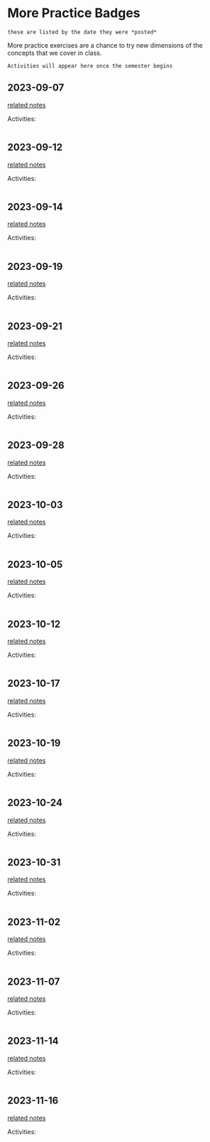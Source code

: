 # More Practice Badges

```{note}
these are listed by the date they were *posted*
```

More practice exercises are a chance to try new dimensions of the concepts that we 
cover in class. 


```{note}
Activities will appear here once the semester begins
```

## 2023-09-07

[related notes](../notes/2023-09-07)

Activities:
```{include} ../_practice/2023-09-07.md
```

## 2023-09-12

[related notes](../notes/2023-09-12)

Activities:
```{include} ../_practice/2023-09-12.md
```
## 2023-09-14

[related notes](../notes/2023-09-14)

Activities:
```{include} ../_practice/2023-09-14.md
```
## 2023-09-19

[related notes](../notes/2023-09-19)

Activities:
```{include} ../_practice/2023-09-19.md
```
## 2023-09-21

[related notes](../notes/2023-09-21)

Activities:
```{include} ../_practice/2023-09-21.md
```
## 2023-09-26

[related notes](../notes/2023-09-26)

Activities:
```{include} ../_practice/2023-09-26.md
```
## 2023-09-28

[related notes](../notes/2023-09-28)

Activities:
```{include} ../_practice/2023-09-28.md
```
## 2023-10-03

[related notes](../notes/2023-10-03)

Activities:
```{include} ../_practice/2023-10-03.md
```
## 2023-10-05

[related notes](../notes/2023-10-05)

Activities:
```{include} ../_practice/2023-10-05.md
```
## 2023-10-12

[related notes](../notes/2023-10-12)

Activities:
```{include} ../_practice/2023-10-12.md
```
## 2023-10-17

[related notes](../notes/2023-10-17)

Activities:
```{include} ../_practice/2023-10-17.md
```
## 2023-10-19

[related notes](../notes/2023-10-19)

Activities:
```{include} ../_practice/2023-10-19.md
```
## 2023-10-24

[related notes](../notes/2023-10-24)

Activities:
```{include} ../_practice/2023-10-24.md
```
## 2023-10-31

[related notes](../notes/2023-10-31)

Activities:
```{include} ../_practice/2023-10-31.md
```
## 2023-11-02

[related notes](../notes/2023-11-02)

Activities:
```{include} ../_practice/2023-11-02.md
```
## 2023-11-07

[related notes](../notes/2023-11-07)

Activities:
```{include} ../_practice/2023-11-07.md
```
## 2023-11-14

[related notes](../notes/2023-11-14)

Activities:
```{include} ../_practice/2023-11-14.md
```
## 2023-11-16

[related notes](../notes/2023-11-16)

Activities:
```{include} ../_practice/2023-11-16.md
```